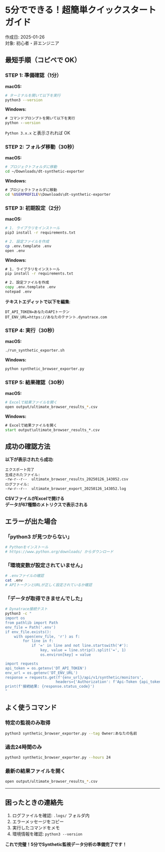 # 5分でできる！超簡単クイックスタートガイド
作成日: 2025-01-26  
対象: 初心者・非エンジニア  

## 最短手順（コピペで OK）

### STEP 1: 準備確認（1分）

**macOS:**
```bash
# ターミナルを開いて以下を実行
python3 --version
```

**Windows:**
```cmd
# コマンドプロンプトを開いて以下を実行
python --version
```

`Python 3.x.x` と表示されれば OK

### STEP 2: フォルダ移動（30秒）

**macOS:**
```bash
# プロジェクトフォルダに移動
cd ~/Downloads/dt-synthetic-exporter
```

**Windows:**
```cmd
# プロジェクトフォルダに移動
cd %USERPROFILE%\Downloads\dt-synthetic-exporter
```

### STEP 3: 初期設定（2分）

**macOS:**
```bash
# 1. ライブラリをインストール
pip3 install -r requirements.txt

# 2. 設定ファイルを作成
cp .env.template .env
open .env
```

**Windows:**
```cmd
# 1. ライブラリをインストール
pip install -r requirements.txt

# 2. 設定ファイルを作成
copy .env.template .env
notepad .env
```

**テキストエディットで以下を編集**:
```
DT_API_TOKEN=あなたのAPIトークン
DT_ENV_URL=https://あなたのテナント.dynatrace.com
```

### STEP 4: 実行（30秒）

**macOS:**
```bash
./run_synthetic_exporter.sh
```

**Windows:**
```cmd
python synthetic_browser_exporter.py
```

### STEP 5: 結果確認（30秒）

**macOS:**
```bash
# Excelで結果ファイルを開く
open output/ultimate_browser_results_*.csv
```

**Windows:**
```cmd
# Excelで結果ファイルを開く
start output\ultimate_browser_results_*.csv
```

## 成功の確認方法

**以下が表示されたら成功**:
```
エクスポート完了
生成されたファイル:
-rw-r--r--  ultimate_browser_results_20250126_143052.csv
ログファイル:
-rw-r--r--  ultimate_browser_export_20250126_143052.log
```

**CSVファイルがExcelで開ける**  
**データが67種類のメトリクスで表示される**

## エラーが出た場合

### 「python3 が見つからない」
```bash
# Pythonをインストール
# https://www.python.org/downloads/ からダウンロード
```

### 「環境変数が設定されていません」
```bash
# .envファイルの確認
cat .env
# APIトークンとURLが正しく設定されているか確認
```

### 「データが取得できませんでした」
```bash
# Dynatrace接続テスト
python3 -c "
import os
from pathlib import Path
env_file = Path('.env')
if env_file.exists():
    with open(env_file, 'r') as f:
        for line in f:
            if '=' in line and not line.startswith('#'):
                key, value = line.strip().split('=', 1)
                os.environ[key] = value

import requests
api_token = os.getenv('DT_API_TOKEN')
env_url = os.getenv('DT_ENV_URL')
response = requests.get(f'{env_url}/api/v1/synthetic/monitors', 
                       headers={'Authorization': f'Api-Token {api_token}'})
print(f'接続結果: {response.status_code}')
"
```

## よく使うコマンド

### 特定の監視のみ取得
```bash
python3 synthetic_browser_exporter.py --tag Owner:あなたの名前
```

### 過去24時間のみ
```bash
python3 synthetic_browser_exporter.py --hours 24
```

### 最新の結果ファイルを開く
```bash
open output/ultimate_browser_results_*.csv
```

---

## 困ったときの連絡先

1. ログファイルを確認: `.logs/` フォルダ内
2. エラーメッセージをコピー
3. 実行したコマンドをメモ
4. 環境情報を確認: `python3 --version`

**これで完璧！5分でSynthetic監視データ分析の準備完了です！** 